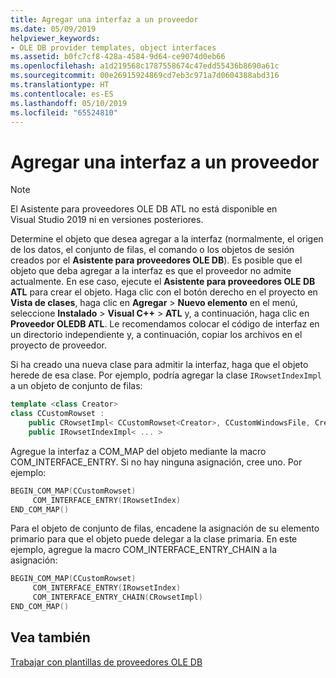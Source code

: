 ```yaml
---
title: Agregar una interfaz a un proveedor
ms.date: 05/09/2019
helpviewer_keywords:
- OLE DB provider templates, object interfaces
ms.assetid: b0fc7cf8-428a-4584-9d64-ce9074d0eb66
ms.openlocfilehash: a1d219568c1787558674c47edd55436b8690a61c
ms.sourcegitcommit: 00e26915924869cd7eb3c971a7d0604388abd316
ms.translationtype: HT
ms.contentlocale: es-ES
ms.lasthandoff: 05/10/2019
ms.locfileid: "65524810"
---
```

# <a name="adding-an-interface-to-your-provider"></a>Agregar una interfaz a un proveedor

> [!NOTE]
> El Asistente para proveedores OLE DB ATL no está disponible en Visual Studio 2019 ni en versiones posteriores.

Determine el objeto que desea agregar a la interfaz (normalmente, el origen de los datos, el conjunto de filas, el comando o los objetos de sesión creados por el **Asistente para proveedores OLE DB**). Es posible que el objeto que deba agregar a la interfaz es que el proveedor no admite actualmente. En ese caso, ejecute el **Asistente para proveedores OLE DB ATL** para crear el objeto. Haga clic con el botón derecho en el proyecto en **Vista de clases**, haga clic en **Agregar** > **Nuevo elemento** en el menú, seleccione **Instalado** > **Visual C++** > **ATL** y, a continuación, haga clic en **Proveedor OLEDB ATL**. Le recomendamos colocar el código de interfaz en un directorio independiente y, a continuación, copiar los archivos en el proyecto de proveedor.

Si ha creado una nueva clase para admitir la interfaz, haga que el objeto herede de esa clase. Por ejemplo, podría agregar la clase `IRowsetIndexImpl` a un objeto de conjunto de filas:

```cpp
template <class Creator>
class CCustomRowset :
    public CRowsetImpl< CCustomRowset<Creator>, CCustomWindowsFile, Creator>,
    public IRowsetIndexImpl< ... >
```

Agregue la interfaz a COM_MAP del objeto mediante la macro COM_INTERFACE_ENTRY. Si no hay ninguna asignación, cree uno. Por ejemplo:

```cpp
BEGIN_COM_MAP(CCustomRowset)
     COM_INTERFACE_ENTRY(IRowsetIndex)
END_COM_MAP()
```

Para el objeto de conjunto de filas, encadene la asignación de su elemento primario para que el objeto puede delegar a la clase primaria. En este ejemplo, agregue la macro COM_INTERFACE_ENTRY_CHAIN a la asignación:

```cpp
BEGIN_COM_MAP(CCustomRowset)
     COM_INTERFACE_ENTRY(IRowsetIndex)
     COM_INTERFACE_ENTRY_CHAIN(CRowsetImpl)
END_COM_MAP()
```

## <a name="see-also"></a>Vea también

[Trabajar con plantillas de proveedores OLE DB](../../data/oledb/working-with-ole-db-provider-templates.md)